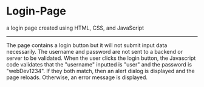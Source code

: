 # Login-Page
a login page created using HTML, CSS, and JavaScript



--------------------------------------------

The page contains a login button but it will not submit input data necessarily. 
The username and password are not sent to a backend or server to be validated.
When the user clicks the login button, the Javascript code validates that
the "username" inputted is "user" and the password is "webDev1234".
If they both match, then an alert dialog is displayed and the page reloads.
Otherwise, an error message is displayed.